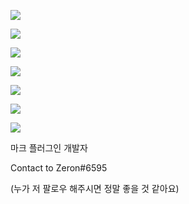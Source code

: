 <a href=https://www.youtube.com/channel/UCO4LSoSZd5zdp5H0Jl5uwDA><img src="https://img.shields.io/badge/Youtube-fc0303?style=flat-square&logo=youtube"></img></a>

<img src="https://img.shields.io/badge/Python-f0e800?style=flat-square&logo=python"></img>

<img src="https://img.shields.io/badge/Lua-1000f0?style=flat-square&logo=lua"></img>

<img src="https://img.shields.io/badge/Kotlin-d373f0?style=flat-square&logo=kotlin"></img>

<img src="https://img.shields.io/badge/JavaScript-ffffff?style=flat-square&logo=javascript"></img>

<img src="https://img.shields.io/badge/TypeScript-ffffff?style=flat-square&logo=typescript"></img>

<img src="https://img.shields.io/badge/C-ffffff?style=flat-square&logo=c"></img>

마크 플러그인 개발자

Contact to Zeron#6595

(누가 저 팔로우 해주시면 정말 좋을 것 같아요)

<!---
ZeronDev/ZeronDev is a ✨ special ✨ repository because its `README.md` (this file) appears on your GitHub profile.
You can click the Preview link to take a look at your changes.
--->
